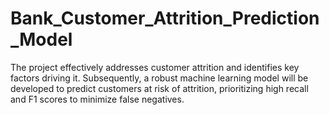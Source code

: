# Bank_Customer_Attrition_Prediction_Model
The project effectively addresses customer attrition and identifies key factors driving it. Subsequently, a robust machine learning model will be developed to predict customers at risk of attrition, prioritizing high recall and F1 scores to minimize false negatives.
